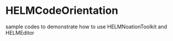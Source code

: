 HELMCodeOrientation
===================

sample codes to demonstrate how to use HELMNoationToolkit and HELMEditor
